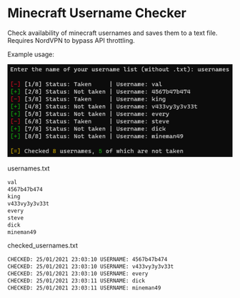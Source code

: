 # Minecraft Username Checker

Check availability of minecraft usernames and saves them to a text file. Requires NordVPN to bypass API throttling.

Example usage:

![Example Image](example.png)

usernames.txt
```
val
4567b47b474
king
v433vy3y3v33t
every
steve
dick
mineman49
```
checked_usernames.txt
```
CHECKED: 25/01/2021 23:03:10 USERNAME: 4567b47b474
CHECKED: 25/01/2021 23:03:10 USERNAME: v433vy3y3v33t
CHECKED: 25/01/2021 23:03:10 USERNAME: every
CHECKED: 25/01/2021 23:03:11 USERNAME: dick
CHECKED: 25/01/2021 23:03:11 USERNAME: mineman49
```

